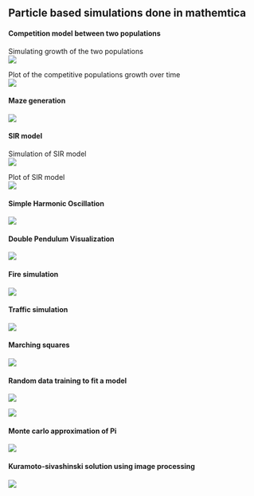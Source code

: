 ## Particle based simulations done in mathemtica

#### Competition model between two populations

Simulating growth of the two populations  
![](https://github.com/yakeen15/amps/blob/main/simulations/Particle-based-simulations-main/Competition%20model/New%20folder/test_gif(1).gif)

Plot of the competitive populations growth over time  
![](https://github.com/yakeen15/amps/blob/main/simulations/Particle-based-simulations-main/Competition%20model/New%20folder/test_gif(2).gif)  

#### Maze generation  
![](https://github.com/yakeen15/amps/blob/main/simulations/Particle-based-simulations-main/Maze%20generator%20with%20prequisites%20and%20others/Maze%20generation/test_gif(2).gif?raw=true)

#### SIR model  

Simulation of SIR model  
![](https://github.com/yakeen15/amps/blob/main/simulations/Particle-based-simulations-main/SIR%20model%20simulation/SIR_sim.gif)  

Plot of SIR model  
![](https://github.com/yakeen15/amps/blob/main/simulations/Particle-based-simulations-main/SIR%20model%20simulation/SIR_model.gif)  

#### Simple Harmonic Oscillation  
![](https://github.com/yakeen15/amps/blob/main/simulations/Particle-based-simulations-main/Simple%20harmonic%20oscillation/anim/SHO%20visualization.gif)  

 #### Double Pendulum Visualization
![](https://github.com/yakeen15/amps/blob/main/simulations/Particle-based-simulations-main/Simple%20harmonic%20oscillation/anim/Double%20pendulum%20visualization.gif)

#### Fire simulation  
![](https://github.com/yakeen15/amps/blob/main/simulations/Particle-based-simulations-main/fire%20simulation/fire%20(1).gif)  

#### Traffic simulation
![](https://github.com/yakeen15/amps/blob/main/simulations/Particle-based-simulations-main/Traffic%20model%20.nb/test_gif(4).gif)
#### Marching squares
![](https://github.com/yakeen15/amps/blob/main/simulations/Particle-based-simulations-main/Marching%20squares/test_gif.gif)
#### Random data training to fit a model 
![](https://github.com/yakeen15/amps/blob/main/simulations/Particle-based-simulations-main/Machine%20learning%20projects/SVD%20data%20train/test_gif(4).gif)

![](https://github.com/yakeen15/amps/blob/main/simulations/Particle-based-simulations-main/Machine%20learning%20projects/SVD%20data%20train/test_gif(1).gif)
#### Monte carlo approximation of Pi
![](https://github.com/yakeen15/amps/blob/main/simulations/Particle-based-simulations-main/monte%20carlo%20pi%20approximation/test_gif(4).gif)

#### Kuramoto-sivashinski solution using image processing
![](https://github.com/yakeen15/amps/blob/main/simulations/kuramoto-shivashinski%20solution/test_gif(4).gif)
